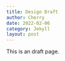 ```yaml
---
title: Design Draft
author: Cherry
date: 2022-02-06
category: Jekyll
layout: post
---
```


This is an draft page.
